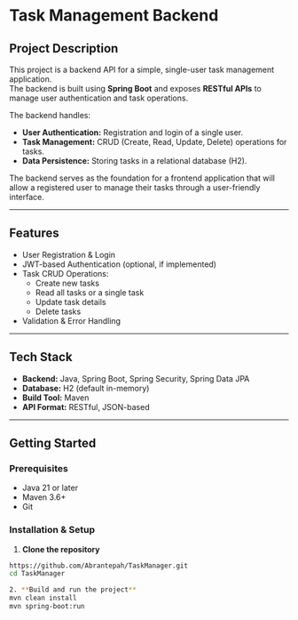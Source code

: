 # Task Management Backend

## Project Description

This project is a backend API for a simple, single-user task management application.  
The backend is built using **Spring Boot** and exposes **RESTful APIs** to manage user authentication and task operations.

The backend handles:

- **User Authentication:** Registration and login of a single user.
- **Task Management:** CRUD (Create, Read, Update, Delete) operations for tasks.
- **Data Persistence:** Storing tasks in a relational database (H2).

The backend serves as the foundation for a frontend application that will allow a registered user to manage their tasks through a user-friendly interface.

---

## Features

- User Registration & Login
- JWT-based Authentication (optional, if implemented)
- Task CRUD Operations:
  - Create new tasks
  - Read all tasks or a single task
  - Update task details
  - Delete tasks
- Validation & Error Handling

---

## Tech Stack

- **Backend:** Java, Spring Boot, Spring Security, Spring Data JPA
- **Database:** H2 (default in-memory)
- **Build Tool:** Maven
- **API Format:** RESTful, JSON-based

---

## Getting Started

### Prerequisites

- Java 21 or later
- Maven 3.6+
- Git

### Installation & Setup

1. **Clone the repository**

```bash
https://github.com/Abrantepah/TaskManager.git
cd TaskManager

2. **Build and run the project**
mvn clean install
mvn spring-boot:run

```
